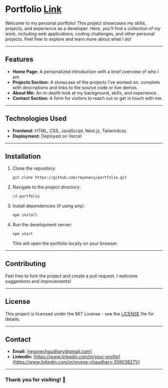 
# Portfolio [Link](https://portfolio-delta-weld-75.vercel.app/)
 

Welcome to my personal portfolio! This project showcases my skills, projects, and experience as a developer. Here, you’ll find a collection of my work, including web applications, coding challenges, and other personal projects. Feel free to explore and learn more about what I do!

---

## Features

- **Home Page:** A personalized introduction with a brief overview of who I am.
- **Projects Section:** A showcase of the projects I've worked on, complete with descriptions and links to the source code or live demos.
- **About Me:** An in-depth look at my background, skills, and experience.
- **Contact Section:** A form for visitors to reach out or get in touch with me.
  
---

## Technologies Used

- **Frontend:** HTML, CSS, JavaScript, Next.js, Tailwindcss
- **Deployment:** Deployed on Vercel

---

## Installation

1. Clone the repository:

   ```bash
   git clone https://github.com/reyonecy/portfolio.git
   ```

2. Navigate to the project directory:

   ```bash
   cd portfolio
   ```

3. Install dependencies (if using any):

   ```bash
   npm install
   ```

4. Run the development server:

   ```bash
   npm start
   ```

   This will open the portfolio locally on your browser.

---

## Contributing

Feel free to fork the project and create a pull request. I welcome suggestions and improvements!

---

## License

This project is licensed under the MIT License - see the [LICENSE](LICENSE) file for details.

---

## Contact

- **Email:** [reyonechaudhary@gmail.com]
- **LinkedIn:** [https://www.linkedin.com/in/your-profile](https://www.linkedin.com/in/reyone-chaudhary-359038271/)


---

### Thank you for visiting! 🙌


